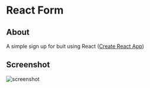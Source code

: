 # React Form

## About

A simple sign up for buit using React ([Create React App](https://github.com/facebook/create-react-app))

## Screenshot

![screenshot](https://drive.google.com/uc?export=view&id=1lE0_3fgl37mKsVH6fOWFeaGbUDn1Gifr)
